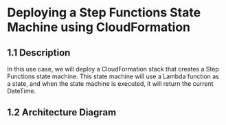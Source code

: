 # Deploying a Step Functions State Machine using CloudFormation

## 1.1 Description
In this use case, we will deploy a CloudFormation stack that creates a Step Functions state machine. This state machine will use a Lambda function as a state, and when the state machine is executed, it will return the current DateTime.

## 1.2 Architecture Diagram


